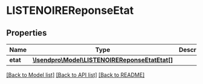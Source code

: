 # LISTENOIREReponseEtat

## Properties
Name | Type | Description | Notes
------------ | ------------- | ------------- | -------------
**etat** | [**\Isendpro\Model\LISTENOIREReponseEtatEtat[]**](LISTENOIREReponseEtatEtat.md) |  | 

[[Back to Model list]](../README.md#documentation-for-models) [[Back to API list]](../README.md#documentation-for-api-endpoints) [[Back to README]](../README.md)


